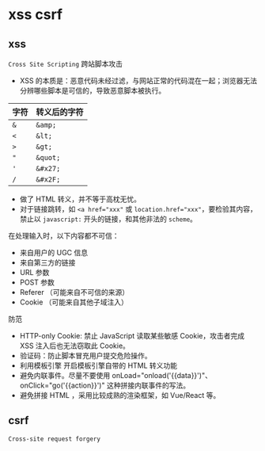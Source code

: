# xss csrf

## xss
`Cross Site Scripting`   跨站脚本攻击   
- XSS 的本质是：恶意代码未经过滤，与网站正常的代码混在一起；浏览器无法分辨哪些脚本是可信的，导致恶意脚本被执行。

| 字符 |  	转义后的字符 |
|------|-----------|
| `&` |  `&amp;` |
| `<` |  `&lt;` |
| `>` |  `&gt;` |
| `"` |  `&quot;` |
| `'` |  `&#x27;` |
| `/` |  `&#x2F;` |

- 做了 HTML 转义，并不等于高枕无忧。
- 对于链接跳转，如 `<a href="xxx"` 或 `location.href="xxx"`，要检验其内容，禁止以 `javascript:` 开头的链接，和其他非法的 `scheme`。   

在处理输入时，以下内容都不可信：  

- 来自用户的 UGC 信息
- 来自第三方的链接
- URL 参数
- POST 参数
- Referer （可能来自不可信的来源）
- Cookie （可能来自其他子域注入）

防范
- HTTP-only Cookie: 禁止 JavaScript 读取某些敏感 Cookie，攻击者完成 XSS 注入后也无法窃取此 Cookie。
- 验证码：防止脚本冒充用户提交危险操作。
- 利用模板引擎 开启模板引擎自带的 HTML 转义功能
- 避免内联事件。尽量不要使用 onLoad="onload('{{data}}')"、onClick="go('{{action}}')" 这种拼接内联事件的写法。
- 避免拼接 HTML ，采用比较成熟的渲染框架，如 Vue/React 等。


## csrf
`Cross-site request forgery`  

